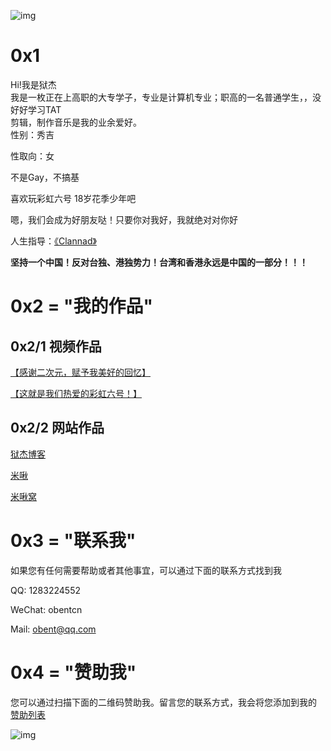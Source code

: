 ![img](https://ae02.alicdn.com/kf/Hf0123521513c4c63b7e54963351c42c5D.jpg)
# 0x1
Hi!我是狱杰<br/>
我是一枚正在上高职的大专学子，专业是计算机专业；职高的一名普通学生，，没好好学习TAT<br/>
剪辑，制作音乐是我的业余爱好。<br/>
性别：秀吉

性取向：女

不是Gay，不搞基

喜欢玩彩虹六号 18岁花季少年吧

嗯，我们会成为好朋友哒！只要你对我好，我就绝对对你好

人生指导：[《Clannad》](https://www.bilibili.com/bangumi/play/ss1177/)

**坚持一个中国！反对台独、港独势力！台湾和香港永远是中国的一部分！！！**

#  0x2 = "我的作品"
## 0x2/1 视频作品

[【感谢二次元，赋予我美好的回忆】](https://www.bilibili.com/video/BV19z411b7Nw)

[【这就是我们热爱的彩虹六号！】](https://www.bilibili.com/video/BV1se411p7Ra)

## 0x2/2 网站作品
[狱杰博客](https://yujienb.cn)

[米啾](https://dxinj.com)

[米啾窝](https://bbs.dxinj.com/)

# 0x3 = "联系我"

如果您有任何需要帮助或者其他事宜，可以通过下面的联系方式找到我

QQ: 1283224552

WeChat: obentcn

Mail: obent@qq.com

# 0x4 = "赞助我"

您可以通过扫描下面的二维码赞助我。留言您的联系方式，我会将您添加到我的 [赞助列表](https://i.yujienb.cn/help.html)

![img](https://ae02.alicdn.com/kf/H7c8e13cbe2d34c80bb08e945df89a7efW.jpg)